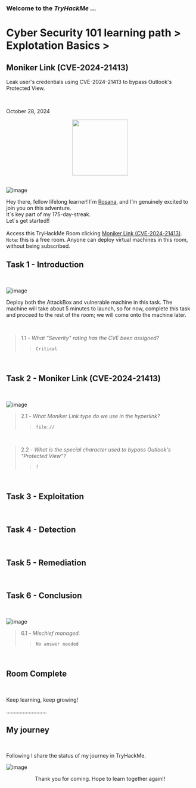 <h3> Welcome to the <em>TryHackMe ...</em></h3>
<h1>Cyber Security 101 learning path > Explotation Basics ></h1 >
<h2>Moniker Link (CVE-2024-21413)</h2>
<p>Leak user's credentials using CVE-2024-21413 to bypass Outlook's Protected View.</p><br>
<p>October 28, 2024<br></p>

<div style="display: flex; justify-content: center; align-items: center;">
    <img src="https://github.com/user-attachments/assets/ade11aaa-de0b-49bf-92b7-d1259c644256" width="150px" height="150px"/>
</div>
<br>

![image](https://github.com/user-attachments/assets/5839accf-c415-4ffc-9104-5896fc789146)

<p>Hey there, fellow lifelong learner! I´m <a href="https://www.linkedin.com/in/rosanafssantos/">Rosana</a>, and I’m genuinely excited to join you on this adventure.<br>
It´s key part of my 175-day-streak.<br>Let´s get started!!<br><br>
Access this TryHackMe Room clicking <a href="https://tryhackme.com/r/room/monikerlink">Moniker Link (CVE-2024-21413)</a>.<br>
<code>Note</code>: this is a free room. Anyone can deploy virtual machines in this room, without being subscribed.</p>

<h2>Task 1 - Introduction</h2>
<br>

![image](https://github.com/user-attachments/assets/67d21245-5dd2-40b1-972c-5b96e16d5fd6)

<p>Deploy both the AttackBox and vulnerable machine in this task. The machine will take about 5 minutes to launch, so for now, complete this task and proceed to the rest of the room; we will come onto the machine later.</p>
<br>

> 1.1 - <em>What "Severity" rating has the CVE been assigned?</em><br>
>> <code>Critical</code><br>
<p><br></p>

<h2>Task 2 - Moniker Link (CVE-2024-21413)</h2>
<br>

![image](https://github.com/user-attachments/assets/4c523fb6-17c6-4d1b-8198-b9da120a76e5)

> 2.1 - <em>What Moniker Link type do we use in the hyperlink?</em><br>
>> <code>file://</code><br>
<p><br></p>

> 2.2 - <em>What is the special character used to bypass Outlook's "Protected View"?</em><br>
>> <code>!</code><br>
<p><br></p>

<h2>Task 3 - Exploitation</h2>
<br>


<h2>Task 4 - Detection</h2>
<br>

<h2>Task 5 - Remediation</h2>
<br>

<h2>Task 6 - Conclusion</h2>
<br>

![image](https://github.com/user-attachments/assets/c53bf976-853f-4b1d-8482-3a4603dfea34)

> 6.1 - <em>Mischief managed.</em><br>
>> <code>No answer needed</code><br>
<p><br></p>



<h2>Room Complete</h2>
<br>
<p>Keep learning, keep growing!<br>

<p>...........................</p>

<h2>My journey</h2>
<br>
<p></p>Following I share the status of my journey in TryHackMe.</p>

![image](https://github.com/user-attachments/assets/2f7f6464-8918-4790-a9a0-baa4f87276a8)

<p></p>

<p style="text-align: center;">Thank you for coming. Hope to learn together again!!</p>


